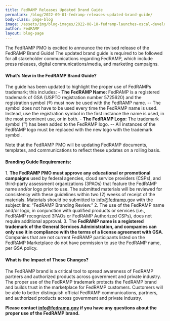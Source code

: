 ```yaml
---
title: FedRAMP Releases Updated Brand Guide
permalink: /blog/2022-09-01-fedramp-releases-updated-brand-guide/
body-class: page-blog
image: /assets/img/blog-images/2022-08-18-fedramp-launches-oscal-developer-lunch-and-learn-series.png
author: FedRAMP
layout: blog-page
---
```

The FedRAMP PMO is excited to announce the revised release of the FedRAMP Brand Guide! The updated brand guide is required to be followed for all stakeholder communications regarding FedRAMP, which include press releases, digital communications/media, and marketing campaigns.

<h4 style>What’s New in the FedRAMP Brand Guide?</h4>
The guide has been updated to highlight the proper use of FedRAMPs trademark; this includes: 
- <b>The FedRAMP Name:</b> FedRAMP is a registered trademark of GSA (USPTO registration number 5725620) and the registration symbol (®) must now be used with the FedRAMP name. 
-- The symbol does not have to be used every time the FedRAMP name is used. Instead, use the registration symbol in the first instance the name is used, in the most prominent use, or in both.
- <b>The FedRAMP Logo:</b> The trademark symbol (™) has been added to the FedRAMP logo. 
-- All instances of the FedRAMP logo must be replaced with the new logo with the trademark symbol. 

Note that the FedRAMP PMO will be updating FedRAMP documents, templates, and communications to reflect these updates on a rolling basis.

<h4 style>Branding Guide Requirements: </h4>
1. <b>The FedRAMP PMO must approve any educational or promotional campaigns</b> used by federal agencies, cloud service providers (CSPs), and third-party assessment organizations (3PAOs) that feature the FedRAMP name and/or logo prior to use. The submitted materials will be reviewed for consistency with these guidelines within two (2) weeks of receipt of the materials. Materials should be submitted to <a href="mailto:info@fedramp.gov?subject=FedRAMP Branding Review">info@fedramp.gov</a> with the subject line: “FedRAMP Branding Review.”
2. The use of the FedRAMP name and/or logo, in conjunction with qualified products or services (i.e., FedRAMP recognized 3PAOs or FedRAMP Authorized CSPs), does not require additional approval.
3. The <b>FedRAMP name is a registered trademark of the General Services Administration, and companies can only use it in compliance with the terms of a license agreement with GSA</b>. Companies that are not current FedRAMP participants listed on the FedRAMP Marketplace do not have permission to use the FedRAMP name, per GSA policy.

<h4>What is the Impact of These Changes?</h4>
The FedRAMP brand is a critical tool to spread awareness of FedRAMP partners and authorized products across government and private industry. The proper use of the FedRAMP trademark protects the FedRAMP brand and builds trust in the marketplace for FedRAMP customers. Customers will be able to better distinguish official FedRAMP communications, partners, and authorized products across government and private industry. 

<b>Please contact <a href="mailto:info@fedramp.gov">info@fedramp.gov</a> if you have any questions about the proper use of the FedRAMP brand.</b>

